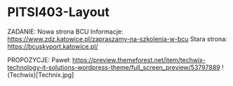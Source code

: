 # PITSI403-Layout

ZADANIE:
Nowa strona BCU
Informacje: https://www.zdz.katowice.pl/zapraszamy-na-szkolenia-w-bcu
Stara strona: https://bcuskyport.katowice.pl/

PROPOZYCJE:
Paweł: 
https://preview.themeforest.net/item/techwix-technology-it-solutions-wordpress-theme/full_screen_preview/53797889
!(Techwix)[Technix.jpg]
